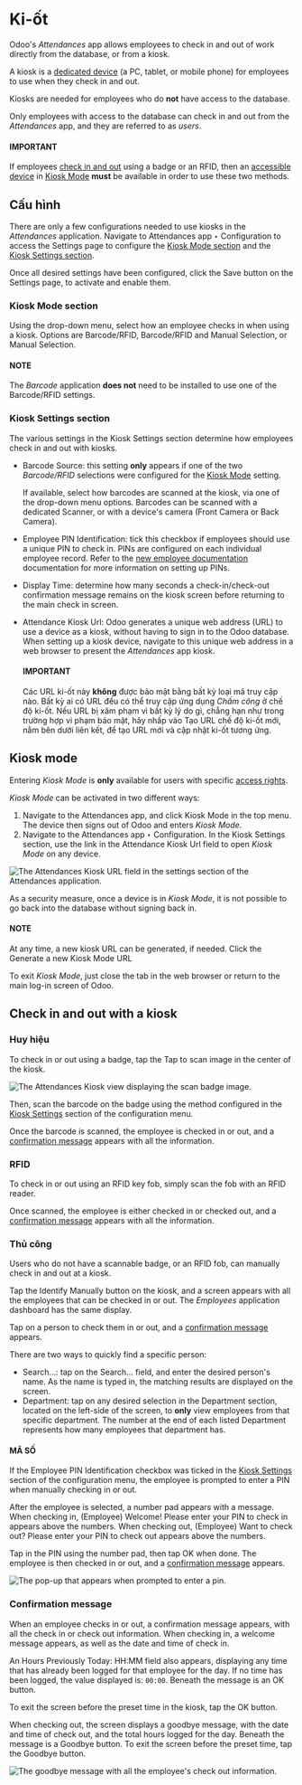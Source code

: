 # Ki-ốt

Odoo's *Attendances* app allows employees to check in and out of work directly from the database, or
from a kiosk.

A kiosk is a [dedicated device](hardware.md) (a PC, tablet, or mobile phone) for employees to use
when they check in and out.

Kiosks are needed for employees who do **not** have access to the database.

Only employees with access to the database can check in and out from the *Attendances* app, and they
are referred to as *users*.

#### IMPORTANT
If employees [check in and out](#attendances-kiosk-mode-entry) using a badge or an RFID,
then an [accessible device](hardware.md) in [Kiosk Mode](#attendances-kiosk-mode)
**must** be available in order to use these two methods.

## Cấu hình

There are only a few configurations needed to use kiosks in the *Attendances* application. Navigate
to Attendances app ‣ Configuration to access the Settings page to
configure the [Kiosk Mode section](#attendances-kiosk-mode) and the [Kiosk Settings section](#attendances-kiosk-settings).

Once all desired settings have been configured, click the Save button on the
Settings page, to activate and enable them.

<a id="attendances-kiosk-mode"></a>

### Kiosk Mode section

Using the drop-down menu, select how an employee checks in when using a kiosk. Options are
Barcode/RFID, Barcode/RFID and Manual Selection, or Manual
Selection.

#### NOTE
The *Barcode* application **does not** need to be installed to use one of the Barcode/RFID
settings.

<a id="attendances-kiosk-settings"></a>

### Kiosk Settings section

The various settings in the Kiosk Settings section determine how employees check in and
out with kiosks.

- Barcode Source: this setting **only** appears if one of the two *Barcode/RFID*
  selections were configured for the [Kiosk Mode](#attendances-kiosk-mode) setting.

  If available, select how barcodes are scanned at the kiosk, via one of the drop-down menu options.
  Barcodes can be scanned with a dedicated Scanner, or with a device's camera
  (Front Camera or Back Camera).
- Employee PIN Identification: tick this checkbox if employees should use a unique PIN
  to check in. PINs are configured on each individual employee record. Refer to the [new
  employee documentation](../employees/new_employee.md#employees-hr-settings) documentation for more information on setting up
  PINs.
- Display Time: determine how many seconds a check-in/check-out confirmation message
  remains on the kiosk screen before returning to the main check in screen.
- Attendance Kiosk Url: Odoo generates a unique web address (URL) to use a device as a
  kiosk, without having to sign in to the Odoo database. When setting up a kiosk device, navigate to
  this unique web address in a web browser to present the *Attendances* app kiosk.

  #### IMPORTANT
  Các URL ki-ốt này **không** được bảo mật bằng bất kỳ loại mã truy cập nào. Bất kỳ ai có URL đều có thể truy cập ứng dụng *Chấm công* ở chế độ ki-ốt. Nếu URL bị xâm phạm vì bất kỳ lý do gì, chẳng hạn như trong trường hợp vi phạm bảo mật, hãy nhấp vào Tạo URL chế độ ki-ốt mới, nằm bên dưới liên kết, để tạo URL mới và cập nhật ki-ốt tương ứng.

## Kiosk mode

Entering *Kiosk Mode* is **only** available for users with specific [access rights](../attendances.md#attendances-access-rights).

*Kiosk Mode* can be activated in two different ways:

1. Navigate to the Attendances app, and click Kiosk Mode in the top
   menu. The device then signs out of Odoo and enters *Kiosk Mode*.
2. Navigate to the Attendances app ‣ Configuration. In the Kiosk
   Settings section, use the link in the Attendance Kiosk Url field to open *Kiosk
   Mode* on any device.

![The Attendances Kiosk URL field in the settings section of the Attendances application.](../../../.gitbook/assets/kiosk-url.png)

As a security measure, once a device is in *Kiosk Mode*, it is not possible to go back into the
database without signing back in.

#### NOTE
At any time, a new kiosk URL can be generated, if needed. Click the <i class="fa fa-refresh"></i>
Generate a new Kiosk Mode URL

To exit *Kiosk Mode*, just close the tab in the web browser or return to the main log-in screen of
Odoo.

<a id="attendances-kiosk-mode-entry"></a>

## Check in and out with a kiosk

### Huy hiệu

To check in or out using a badge, tap the <i class="fa fa-camera"></i> Tap to scan image in the
center of the kiosk.

![The Attendances Kiosk view displaying the scan badge image.](../../../.gitbook/assets/scan-badge.png)

Then, scan the barcode on the badge using the method configured in the [Kiosk Settings](#attendances-kiosk-settings) section of the configuration menu.

Once the barcode is scanned, the employee is checked in or out, and a [confirmation message](#attendances-confirmation) appears with all the information.

### RFID

To check in or out using an RFID key fob, simply scan the fob with an RFID reader.

Once scanned, the employee is either checked in or checked out, and a [confirmation message](#attendances-confirmation) appears with all the information.

### Thủ công

Users who do not have a scannable badge, or an RFID fob, can manually check in and out at a kiosk.

Tap the Identify Manually button on the kiosk, and a screen appears with all the
employees that can be checked in or out. The *Employees* application dashboard has the same display.

Tap on a person to check them in or out, and a [confirmation message](#attendances-confirmation) appears.

There are two ways to quickly find a specific person:

- Search...: tap on the Search... field, and enter the desired person's
  name. As the name is typed in, the matching results are displayed on the screen.
- Department: tap on any desired selection in the Department section,
  located on the left-side of the screen, to **only** view employees from that specific department.
  The number at the end of each listed Department represents how many employees that
  department has.

#### MÃ SỐ

If the Employee PIN Identification checkbox was ticked in the [Kiosk Settings](#attendances-kiosk-settings) section of the configuration menu, the employee is prompted to enter a
PIN when manually checking in or out.

After the employee is selected, a number pad appears with a message. When checking in,
(Employee) Welcome! Please enter your PIN to check in appears above the numbers. When
checking out, (Employee) Want to check out? Please enter your PIN to check out appears
above the numbers.

Tap in the PIN using the number pad, then tap OK when done. The employee is then checked
in or out, and a [confirmation message](#attendances-confirmation) appears.

![The pop-up that appears when prompted to enter a pin.](../../../.gitbook/assets/enter-pin.png)

<a id="attendances-confirmation"></a>

### Confirmation message

When an employee checks in or out, a confirmation message appears, with all the check in or check
out information. When checking in, a welcome message appears, as well as the date and time of check
in.

An Hours Previously Today: HH:MM field also appears, displaying any time that has
already been logged for that employee for the day. If no time has been logged, the value displayed
is: `00:00`. Beneath the message is an OK button.

To exit the screen before the preset time in the kiosk, tap the OK button.

When checking out, the screen displays a goodbye message, with the date and time of check out, and
the total hours logged for the day. Beneath the message is a Goodbye button. To exit the
screen before the preset time, tap the Goodbye button.

![The goodbye message with all the employee's check out information.](../../../.gitbook/assets/goodbye-message.png)
